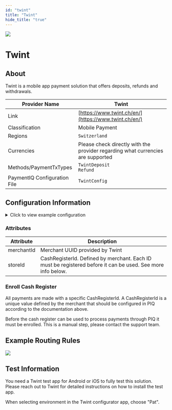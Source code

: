 ```yaml
--- 
id: "twint" 
title: "Twint"
hide_title: "true"
---
```

 
![](/img/providers/logos/twint.png)

# Twint

## About
Twint is a mobile app payment solution that offers deposits, refunds and withdrawals.

| Provider Name                | Twint                                                                           |
|------------------------------|---------------------------------------------------------------------------------|
| Link                         | [https://www.twint.ch/en/](https://www.twint.ch/en/)                            |
| Classification               | Mobile Payment                                                                  |
| Regions                      | `Switzerland`                                                                   |
| Currencies                   | Please check directly with the provider regarding what currencies are supported |
| Methods/PaymentTxTypes       | `TwintDeposit` <br/> `Refund`                                                   |
| PaymentIQ Configuration File | `TwintConfig`                                                                   |

## Configuration Information

<details>
<summary>Click to view example configuration</summary>
<br/>

```xml
<com.devcode.paymentiq.integration.twint.TwintConfig>
  <enabled>true</enabled>
  <accounts>
    <entry>
     <string>default</string>
     <account>
        <merchantId>????????-????-????-????-?????????????</merchantId>
        <storeId>???????</storeId> <!-- CashRegisterId  -->
        <supportedCurrencies>CHF</supportedCurrencies>
     </account>
    </entry>
  </accounts>
</com.devcode.paymentiq.integration.twint.TwintConfig>
```

</details>

### Attributes

| Attribute  | Description                                                                                                 |
|------------|-------------------------------------------------------------------------------------------------------------|
| merchantId | Merchant UUID provided by Twint                                                                             |
| storeId    | CashRegisterId. Defined by merchant. Each ID must be registered before it can be used. See more info below. |

### Enroll Cash Register
All payments are made with a specific CashRegisterId. A CashRegisterId is a unique value defined by the merchant that should be configured in PIQ according to the documentation above.

Before the cash register can be used to process payments through PIQ it must be enrolled. This is a manual step, please contact the support team.

## Example Routing Rules
![](/img/providers/routing/twint-dp.png)

## Test Information

You need a Twint test app for Android or iOS to fully test this solution. Please reach out to Twint for detailed instructions on how to install the test app. 

When selecting environment in the Twint configurator app, choose "Pat".

